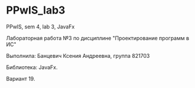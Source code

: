 # PPwIS_lab3
PPwIS, sem 4, lab 3, JavaFx

Лабораторная работа №3 по дисциплине "Проектирование программ в ИС"

Выполнила: Банцевич Ксения Андреевна, группа 821703

Библиотека: JavaFx.

Вариант 19.
